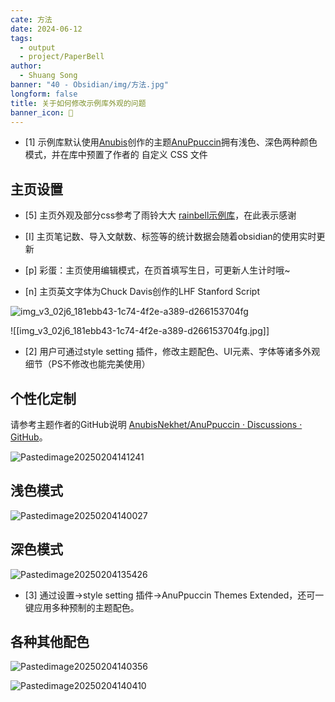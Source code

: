 ```yaml
---
cate: 方法
date: 2024-06-12
tags:
  - output
  - project/PaperBell
author:
  - Shuang Song
banner: "40 - Obsidian/img/方法.jpg"
longform: false
title: 关于如何修改示例库外观的问题
banner_icon: 🧭
---
```

- [1] 示例库默认使用[Anubis](https://github.com/AnubisNekhet/AnuPpuccin/commits?author=AnubisNekhet)创作的主题[AnuPpuccin](https://github.com/AnubisNekhet/AnuPpuccin)拥有浅色、深色两种颜色模式，并在库中预置了作者的 自定义 CSS 文件

## 主页设置

- [5] 主页外观及部分css参考了雨铃大大 [rainbell示例库](https://github.com/Rainbell129/Obsidian-Homepage)，在此表示感谢

- [I] 主页笔记数、导入文献数、标签等的统计数据会随着obsidian的使用实时更新

- [p] 彩蛋：主页使用编辑模式，在页首填写生日，可更新人生计时哦~

- [n] 主页英文字体为Chuck Davis创作的LHF Stanford Script

![img_v3_02j6_181ebb43-1c74-4f2e-a389-d266153704fg](https://songshgeo-picgo-1302043007.cos.ap-beijing.myqcloud.com/uPic/img_v3_02j6_181ebb43-1c74-4f2e-a389-d266153704fg.jpg)

![[img_v3_02j6_181ebb43-1c74-4f2e-a389-d266153704fg.jpg]]

- [2] 用户可通过style setting 插件，修改主题配色、UI元素、字体等诸多外观细节（PS不修改也能完美使用）

## 个性化定制

请参考主题作者的GitHub说明 [AnubisNekhet/AnuPpuccin · Discussions · GitHub](https://github.com/AnubisNekhet/AnuPpuccin)。

![Pastedimage20250204141241](https://songshgeo-picgo-1302043007.cos.ap-beijing.myqcloud.com/uPic/Pasted%20image%2020250204141241.png)

## 浅色模式

![Pastedimage20250204140027](https://songshgeo-picgo-1302043007.cos.ap-beijing.myqcloud.com/uPic/Pasted%20image%2020250204140027.png)

## 深色模式

![Pastedimage20250204135426](https://songshgeo-picgo-1302043007.cos.ap-beijing.myqcloud.com/uPic/Pasted%20image%2020250204135426.png)

- [3] 通过设置→style setting 插件→AnuPpuccin Themes Extended，还可一键应用多种预制的主题配色。

## 各种其他配色

![Pastedimage20250204140356](https://songshgeo-picgo-1302043007.cos.ap-beijing.myqcloud.com/uPic/Pasted%20image%2020250204140356.png)

![Pastedimage20250204140410](https://songshgeo-picgo-1302043007.cos.ap-beijing.myqcloud.com/uPic/Pasted%20image%2020250204140410.png)
